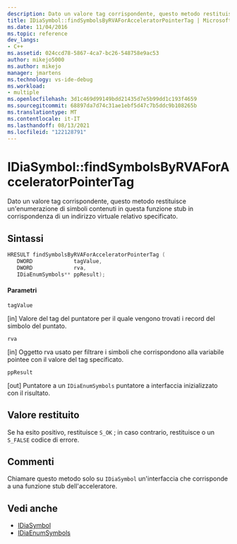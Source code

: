 ```yaml
---
description: Dato un valore tag corrispondente, questo metodo restituisce un'enumerazione di simboli contenuti in questa funzione stub in corrispondenza di un indirizzo virtuale relativo specificato.
title: IDiaSymbol::findSymbolsByRVAForAcceleratorPointerTag | Microsoft Docs
ms.date: 11/04/2016
ms.topic: reference
dev_langs:
- C++
ms.assetid: 024ccd78-5867-4ca7-bc26-548758e9ac53
author: mikejo5000
ms.author: mikejo
manager: jmartens
ms.technology: vs-ide-debug
ms.workload:
- multiple
ms.openlocfilehash: 3d1c469d99149bdd21435d7e5b99dd1c193f4659
ms.sourcegitcommit: 68897da7d74c31ae1ebf5d47c7b5ddc9b108265b
ms.translationtype: MT
ms.contentlocale: it-IT
ms.lasthandoff: 08/13/2021
ms.locfileid: "122128791"
---
```

# <a name="idiasymbolfindsymbolsbyrvaforacceleratorpointertag"></a>IDiaSymbol::findSymbolsByRVAForAcceleratorPointerTag
Dato un valore tag corrispondente, questo metodo restituisce un'enumerazione di simboli contenuti in questa funzione stub in corrispondenza di un indirizzo virtuale relativo specificato.

## <a name="syntax"></a>Sintassi

```C++
HRESULT findSymbolsByRVAForAcceleratorPointerTag (
   DWORD             tagValue,
   DWORD             rva,
   IDiaEnumSymbols** ppResult);
```

#### <a name="parameters"></a>Parametri
 `tagValue`

[in] Valore del tag del puntatore per il quale vengono trovati i record del simbolo del puntato.

 `rva`

[in] Oggetto rva usato per filtrare i simboli che corrispondono alla variabile pointee con il valore del tag specificato.

 `ppResult`

[out] Puntatore a un `IDiaEnumSymbols` puntatore a interfaccia inizializzato con il risultato.

## <a name="return-value"></a>Valore restituito
 Se ha esito positivo, restituisce `S_OK` ; in caso contrario, restituisce o un `S_FALSE` codice di errore.

## <a name="remarks"></a>Commenti
 Chiamare questo metodo solo su `IDiaSymbol` un'interfaccia che corrisponde a una funzione stub dell'acceleratore.

## <a name="see-also"></a>Vedi anche
- [IDiaSymbol](../../debugger/debug-interface-access/idiasymbol.md)
- [IDiaEnumSymbols](../../debugger/debug-interface-access/idiaenumsymbols.md)
